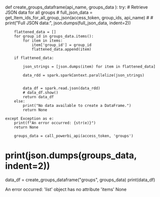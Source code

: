 def create_groups_dataframe(api_name, groups_data ):
    try: # Retrieve JSON data for all groups 
        # full_json_data = get_Item_ids_for_all_group_json(access_token, group_ids, api_name)
        # # print("Full JSON data:", json.dumps(full_json_data, indent=2))

        flattened_data = []
        for group_id in groups_data.items():
            for item in items:
                item['group_id'] = group_id  
                flattened_data.append(item)

        if flattened_data:

            json_strings = [json.dumps(item) for item in flattened_data]
           
            data_rdd = spark.sparkContext.parallelize(json_strings)

           
            data_df = spark.read.json(data_rdd)
            # data_df.show()
            return data_df
        else:
            print("No data available to create a DataFrame.")
            return None

    except Exception as e:
        print(f"An error occurred: {str(e)}")
        return None

        groups_data = call_powerbi_api(access_token, 'groups')
# print(json.dumps(groups_data, indent=2))
data_df = create_groups_dataframe("groups", groups_data)
print(data_df)


An error occurred: 'list' object has no attribute 'items'
None
